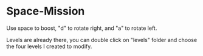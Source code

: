# Space-Mission
Use space to boost, "d" to rotate right, and "a" to rotate left.
 
 
 
Levels are already there, you can double click on "levels" folder and choose the four levels I created to modify.
